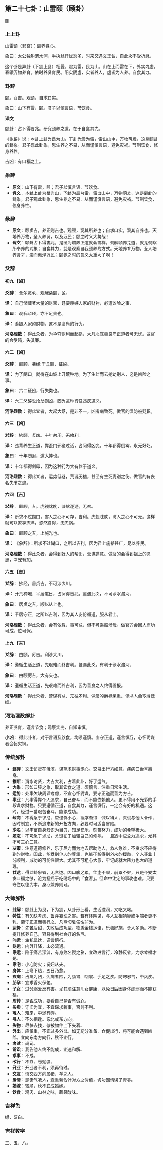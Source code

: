 ## 第二十七卦：山雷颐（颐卦）

<div class="hexagrams">䷚</div>

### 上上卦

山雷颐（巽宫）：颐养身心。

象曰：太公独钓渭水河，手执丝杆忧愁多，时来又遇文王访，自此永不受折磨。

这个卦是异卦（下震上艮）相叠。震为雷，艮为山。山在上而雷在下，外实内虚。春暖万物养育，依时养贤育民。阳实阴虚，实者养人，虚者为人养。自食其力。

### 卦辞

颐。贞吉。观颐，自求口实。

象曰：山下有雷，颐。君子以慎言语，节饮食。

**译文**

颐卦：占卜得吉兆。研究颐养之道，在于自食其力。

《象辞》说：本卦上卦为艮为山，下卦为震为雷，雷出山中，万物萌发，这是颐卦的卦象。君子观此卦象，思生养之不易，从而谨慎言语，避免灾祸。节制饮食，修身养性。

吉凶：有口福之士。

### 象辞

- **原文**：山下有雷，颐；君子以慎言语，节饮食。
- **译文**：本卦上卦为根为山，下卦为震为雷，雷出山中，万物萌发，这是颐卦的卦象。君子观此卦象，思生养之不易，从而谨慎言语，避免灾祸。节制饮食，修身养性。

### 彖辞

- **原文**：颐贞吉，养正则吉也。观颐，观其所养也；自求口实，观其自养也。天地养万物，圣人养贤，以及万民；颐之时义大矣哉！
- **译文**：颐卦占卜得吉兆，是因为培养正道就会吉祥。观察颐养之道，就是观察所奉养的对象；自食其力，就是观察自我颐养的方式。天地养育万物，圣人培养贤才，进而惠泽万民；颐养之时的意义太重大了啊！


### 爻辞

#### 初九 【凶】

**爻辞：** 舍尔灵龟，观我朵颐，凶。

**译：** 自己储藏著大量的财宝，还要羡嫉人家的财物，必遭凶险之事。

**象曰：** 观我朵颐，亦不足贵也。

**译：** 羡嫉人家的财物，这不是高尚的行为。

**河洛理数：** 得此爻者，为争夺财利而起祸，大凡心底善良守正道者可无忧。做官的会受贿，失其廉。

#### 六二 【凶】

**爻辞：** 颠颐，拂经;于丘颐，征凶。

**译：** 为了餬口，就得在山坡上开荒种地。为了生计而去抢劫别人，这是凶险之事。

**象曰：** 六二征凶，行失类也。

**译：** 六二爻辞说抢劫则凶，因为这种行径违反道义。

**河洛理数：** 得此爻者，大起大落，是非不一，凶者病致死。做官的须防被贬职。

#### 六三 【凶】

**爻辞：** 拂颐，贞凶。十年勿用，无攸利。

**译：** 违背养生正道，靠歪门邪道过活，占问得凶兆。十年都得倒霉，永无好处。

**象曰：** 十年勿用，道大悖也。

**译：** 十年都得倒霉，因为这种行为大有悖于道义。

**河洛理数：** 得此爻者，运势低迷，荒诞无稽，甚至有生死离别之伤。做官的有丧名失节之患。

#### 六四 【吉】

**爻辞：** 颠颐，吉。虎视眈眈，其欲逐逐，无咎。

**译：** 所求不过餬口，害人之心不可存，吉利。虎视眈眈，防人之心不可无。这样就可以安享天年，悠然自得，无灾祸。

**象曰：** 颠颐之吉，上施光也。

**译：** 《象辞》：所求不过餬口，之所以吉利，因为君上施捨甚广，足以养民。

**河洛理数：** 得此爻者，会得到好人的帮助，营谋遂意。做官的会得到祖上的恩惠，幸宠有加。

#### 六五 【吉】

**爻辞：** 拂经，居贞吉。不可涉大川。

**译：** 开荒种地，平居度日，占问得吉兆。筮遇此爻，不可涉水渡河。

**象曰：** 居贞之吉，顺以从上也。

**译：** 平居守正，之所以吉利，因为其人安份循道，服从君上。

**河洛理数：** 得此爻者，会有依靠，事可成，但不可乘船涉险。做官的会因人而功可成，位可保。

#### 上九 【吉】

**爻辞：** 由颐，厉吉。利涉大川。

**译：** 遵循生活正道，先艰难而终吉利。筮遇此爻，有利于涉水渡河。

**象曰：** 由颐厉吉，大有庆也。

**译：** 遵循生活正道，先艰难而终吉利，因为善良之人终得善报。

**河洛理数：** 得此爻者，营谋有成，无往不利。做官的爵禄荣重。读书人会取得佳绩。

### 河洛理数解卦

养正养育，谨言节食；观察实务，自知审慎。

**小凶：** 得此卦者，对于言语及饮食，均须谨慎。宜守正道，谨言慎行，心怀阴谋者会招灾祸。

### 传统解卦

- **卦辞**：文王访贤在渭滨，谋望求财事遂心。交易出行方如意，疾病口舌可离身。
- **推断**：渭水访贤，大吉大利，占着此卦，好了运气。
- **大象**：形如口腔之象，取其饮食之道，须慎言，注重日常生活。
- **运势**：处事欠缺周详考虑，不宜心怀阴谋，要守正道而善为方吉。
- **事业**：凡事得靠个人追求，自己奋斗，而不能依赖他人。更不得用不光彩的手段谋求财物。只要遵循正道，自食其力，谨言慎行，一定会有好的机遇。这时，经过一番艰苦奋斗，能够成功。
- **经商**：不得急于求成，应谨慎小心，循序渐进，诚以待人，真诚与他人合作，因时制宜，不断追求新的开拓方向，必要时可适当冒险。
- **求名**：以丰富自身知识为目的，知足安乐，刻苦努力，成功的希望极大。
- **婚恋**：不可急于求成，关键在于加强自己的修养。一旦选中应全力追求，尤其不可三心二意。
- **决策**：注意道德修养，乐于尽力而为地去帮助他人，救人急难，不贪求不应得到的财物。因此，能受到他人的尊重，也能不断得到外来的援助，个人事业十分顺利，成功的可能性很大。尤其不可粗心大意，牢记成就大阻力也大的道理。
- **仕途**：得此卦象者，无官运。因口腹之累，仕途不顺，前景不妙，只是不要太贪口福之欲，沦为招摇于吃喝场中的「食客」。但命中注定的事改也难。只要守住以德为本，身心兼养则可。

### 大师解卦

- **卦解**：颐卦上为艮，下为震，从卦形上看，生活滋润，又吃又喝。
- **特性**：有欠缺考虑、鲁莽妄动之害。若有怀阴谋，与人互相猜疑或争端者更不利。要守正道而善行之，凡事切忌任性非为。
- **运势**：先苦后甜，失败后成功型，物质金钱运佳，乐善好施，贵人多助。不断提升修养自己，容易得到社会好的名声。
- **时运**：生机显达，谨言慎行。
- **财运**：内外升降，未必流通。
- **家运**：陷于痛苦深渊，有身败名裂之象，宜改进言行，冷静反省，力求幸福才是。
- **家宅**：小心防火；贤妇从夫。
- **身体**：上寒下热，五日乃愈。
- **疾病**：占病为凶，久病者险，为肠胃、咽喉、手足之疾。防寒邪气，中风疾。
- **胎孕**：宜求香火保佑。
- **子女**：过分溺爱反有害。尤其须注意儿女健康，以免日后因身体虚弱而不能获福。
- **周转**：是否成功，要看自己是否有诚心。
- **买卖**：守旧为宜，不宜谋求新事，否则不利。
- **等人**：难来，中途有碍。
- **寻人**：不久相逢。东北或东方向。
- **失物**：尽快去找，似被物件上下夹着。
- **外出**：应慎重，不宜过多外出。如无充分准备，仓促出行，将可能会遇到凶险。宜向东南方向行，秋不宜行。
- **考试**：尚可。
- **诉讼**：我告他人终不能成，宜速和解。
- **求事**：不成。
- **改行**：不宜，勿勉强。
- **开业**：开业者不利，须再待时。
- **交友**：慎交西方向属猪、羊之人。
- **爱情**：忌傲气凌人，宜重新估计对方之价值，切勿因情误了青春。
- **婚嫁**：较顺，秋不宜成婚嫁。
- **饮食**：鸡肉、山林之味，蔬果酸味。

### 吉祥色

绿、洁白。

### 吉祥数字

三、五、八。